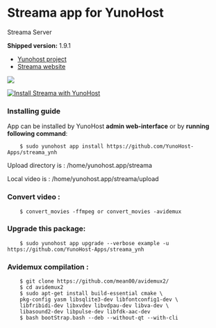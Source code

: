 # Streama app for YunoHost
Streama Server

**Shipped version:** 1.9.1

- [Yunohost project](https://yunohost.org)
- [Streama website](https://github.com/streamaserver/streama/)

![](https://avatars2.githubusercontent.com/u/38193973?s=280&v=4)


[![Install Streama with YunoHost](https://install-app.yunohost.org/install-with-yunohost.png)](https://install-app.yunohost.org/?app=streama)

### Installing guide

 App can be installed by YunoHost **admin web-interface** or by **running following command**:

        $ sudo yunohost app install https://github.com/YunoHost-Apps/streama_ynh
        
 Upload directory is : /home/yunohost.app/streama
 
 Local video is : /home/yunohost.app/streama/upload
 
### Convert video :
 
        $ convert_movies -ffmpeg or convert_movies -avidemux
 
### Upgrade this package:

        $ sudo yunohost app upgrade --verbose example -u https://github.com/YunoHost-Apps/streama_ynh
       
### Avidemux compilation :

        $ git clone https://github.com/mean00/avidemux2/
        $ cd avidemux2
        $ sudo apt-get install build-essential cmake \
        pkg-config yasm libsqlite3-dev libfontconfig1-dev \
        libfribidi-dev libxvdev libvdpau-dev libva-dev \
        libasound2-dev libpulse-dev libfdk-aac-dev
        $ bash bootStrap.bash --deb --without-qt --with-cli
        
